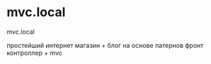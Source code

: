 # mvc.local
mvc.local

простейший интернет магазин + блог
на основе патернов
фронт контроллер + mvc

